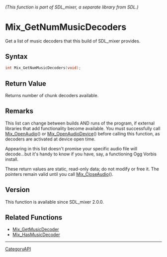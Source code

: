 ###### (This function is part of SDL_mixer, a separate library from SDL.)
# Mix_GetNumMusicDecoders

Get a list of music decoders that this build of SDL_mixer provides.

## Syntax

```c
int Mix_GetNumMusicDecoders(void);

```

## Return Value

Returns number of chunk decoders available.

## Remarks

This list can change between builds AND runs of the program, if external
libraries that add functionality become available. You must successfully
call [Mix_OpenAudio](Mix_OpenAudio)() or
[Mix_OpenAudioDevice](Mix_OpenAudioDevice)() before calling this function,
as decoders are activated at device open time.

Appearing in this list doesn't promise your specific audio file will
decode...but it's handy to know if you have, say, a functioning Ogg Vorbis
install.

These return values are static, read-only data; do not modify or free it.
The pointers remain valid until you call
[Mix_CloseAudio](Mix_CloseAudio)().

## Version

This function is available since SDL_mixer 2.0.0.

## Related Functions

* [Mix_GetMusicDecoder](Mix_GetMusicDecoder)
* [Mix_HasMusicDecoder](Mix_HasMusicDecoder)

----
[CategoryAPI](CategoryAPI)

